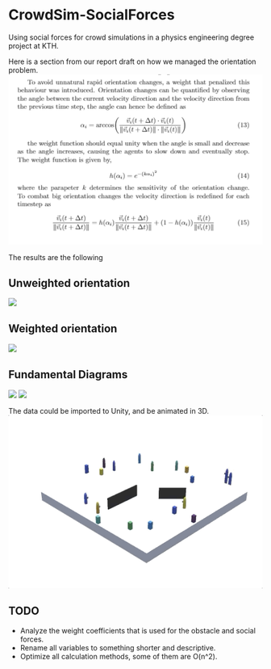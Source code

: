 # CrowdSim-SocialForces
Using social forces for crowd simulations in a physics engineering degree project at KTH.

Here is a section from our report draft on how we managed the orientation problem. 
![](/images/orientation.png)

The results are the following
## Unweighted orientation 
![](/images/17A_6G_Unweighted.gif)
## Weighted orientation
![](/images/17A_6G_Weighted.gif)



## Fundamental Diagrams
![](/images/16A_6GFUND.gif)
![](/images/26A_10GFUND.gif)







The data could be imported to Unity, and be animated in 3D.
![](/images/unitygif.gif)
## TODO
* Analyze the weight coefficients that is used for the obstacle and social forces.
* Rename all variables to something shorter and descriptive.
* Optimize all calculation methods, some of them are O(n^2).
